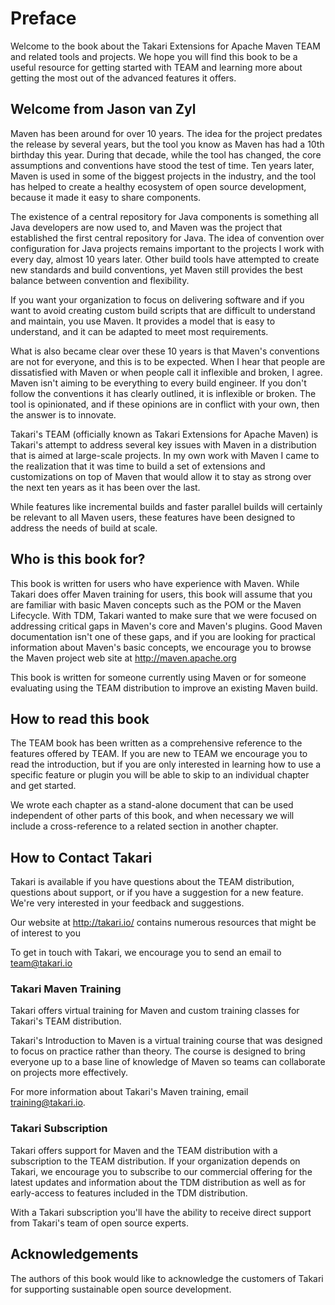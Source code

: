 # Preface

Welcome to the book about the Takari Extensions for Apache Maven TEAM and
related tools and projects. We hope you will find this book to be a useful
resource for getting started with TEAM and learning more about getting the most
out of the advanced features it offers.

## Welcome from Jason van Zyl

Maven has been around for over 10 years. The idea for the project predates the
release by several years, but the tool you know as Maven has had a 10th birthday
this year. During that decade, while the tool has changed, the core assumptions
and conventions have stood the test of time. Ten years later, Maven is used in
some of the biggest projects in the industry, and the tool has helped to create
a healthy ecosystem of open source development, because it made it easy to share
components.

The existence of a central repository for Java components is something all Java
developers are now used to, and Maven was the project that established the first
central repository for Java. The idea of convention over configuration for Java
projects remains important to the projects I work with every day, almost 10
years later. Other build tools have attempted to create new standards and build
conventions, yet Maven still provides the best balance between convention and
flexibility.

If you want your organization to focus on delivering software and if you want
to avoid creating custom build scripts that are difficult to understand and
maintain, you use Maven. It provides a model that is easy to understand, and it
can be adapted to meet most requirements.

What is also became clear over these 10 years is that Maven's conventions are
not for everyone, and this is to be expected. When I hear that people are
dissatisfied with Maven or when people call it inflexible and broken, I agree.
Maven isn't aiming to be everything to every build engineer. If you don't follow
the conventions it has clearly outlined, it is inflexible or broken. The tool is
opinionated, and if these opinions are in conflict with your own, then the
answer is to innovate.

Takari's TEAM (officially known as Takari Extensions for Apache Maven) is
Takari's attempt to address several key issues with Maven in a distribution that
is aimed at large-scale projects. In my own work with Maven I came to the
realization that it was time to build a set of extensions and customizations on
top of Maven that would allow it to stay as strong over the next ten years as it
has been over the last.

While features like incremental builds and faster parallel builds will
certainly be relevant to all Maven users, these features have been designed to
address the needs of build at scale.

## Who is this book for?

This book is written for users who have experience with Maven. While Takari
does offer Maven training for users, this book will assume that you are familiar
with basic Maven concepts such as the POM or the Maven Lifecycle. With TDM,
Takari wanted to make sure that we were focused on addressing critical gaps in
Maven's core and Maven's plugins. Good Maven documentation isn't one of these
gaps, and if you are looking for practical information about Maven's basic
concepts, we encourage you to browse the Maven project web site at 
http://maven.apache.org

This book is written for someone currently using Maven or for someone
evaluating using the TEAM distribution to improve an existing Maven build.

## How to read this book

The TEAM book has been written as a comprehensive reference to the features
offered by TEAM. If you are new to TEAM we encourage you to read the introduction,
but if you are only interested in learning how to use a specific feature or
plugin you will be able to skip to an individual chapter and get started.

We wrote each chapter as a stand-alone document that can be used independent of
other parts of this book, and when necessary we will include a cross-reference
to a related section in another chapter.

## How to Contact Takari

Takari is available if you have questions about the TEAM distribution, questions
about support, or if you have a suggestion for a new feature. We're very
interested in your feedback and suggestions.

Our website at http://takari.io/ contains numerous resources that might be of
interest to you

To get in touch with Takari, we encourage you to send an email to
team@takari.io

### Takari Maven Training

Takari offers virtual training for Maven and custom training classes for
Takari's TEAM distribution.

Takari's Introduction to Maven is a virtual training course that was designed
to focus on practice rather than theory. The course is designed to bring
everyone up to a base line of knowledge of Maven so teams can collaborate on
projects more effectively.

For more information about Takari's Maven training, email training@takari.io.

### Takari Subscription

Takari offers support for Maven and the TEAM distribution with a subscription to
the TEAM distribution. If your organization depends on Takari, we encourage you
to subscribe to our commercial offering for the latest updates and information
about the TDM distribution as well as for early-access to features included in
the TDM distribution.

With a Takari subscription you'll have the ability to receive direct support
from Takari's team of open source experts.

## Acknowledgements

The authors of this book would like to acknowledge the customers of Takari for
supporting sustainable open source development.